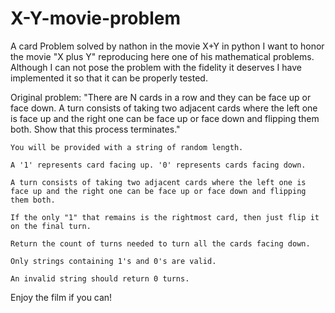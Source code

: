 # X-Y-movie-problem
A card Problem solved by nathon in the movie X+Y in python
I want to honor the movie "X plus Y" reproducing here one of his mathematical problems. Although I can not pose the problem with the fidelity it deserves I have implemented it so that it can be properly tested.

Original problem: "There are N cards in a row and they can be face up or face down. A turn consists of taking two adjacent cards where the left one is face up and the right one can be face up or face down and flipping them both. Show that this process terminates."

    You will be provided with a string of random length.

    A '1' represents card facing up. '0' represents cards facing down.

    A turn consists of taking two adjacent cards where the left one is face up and the right one can be face up or face down and flipping them both.

    If the only "1" that remains is the rightmost card, then just flip it on the final turn.

    Return the count of turns needed to turn all the cards facing down.

    Only strings containing 1's and 0's are valid.

    An invalid string should return 0 turns.

Enjoy the film if you can!

